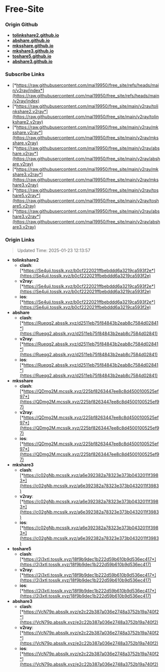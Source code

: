 # Free-Site

### Origin Github

- [**tolinkshare2.github.io**](https://github.com/tolinkshare2/tolinkshare2.github.io)
- [**abshare.github.io**](https://github.com/abshare/abshare.github.io)
- [**mksshare.github.io**](https://github.com/mksshare/mksshare.github.io)
- [**mkshare3.github.io**](https://github.com/mkshare3/mkshare3.github.io)
- [**toshare5.github.io**](https://github.com/toshare5/toshare5.github.io)
- [**abshare3.github.io**](https://github.com/abshare3/abshare3.github.io)

### Subscribe Links

- [*https://raw.githubusercontent.com/mai19950/free_site/refs/heads/main/v2ray/index*](https://raw.githubusercontent.com/mai19950/free_site/refs/heads/main/v2ray/index)
- [*https://raw.githubusercontent.com/mai19950/free_site/main/v2ray/tolinkshare2.v2ray*](https://raw.githubusercontent.com/mai19950/free_site/main/v2ray/tolinkshare2.v2ray)
- [*https://raw.githubusercontent.com/mai19950/free_site/main/v2ray/mksshare.v2ray*](https://raw.githubusercontent.com/mai19950/free_site/main/v2ray/mksshare.v2ray)
- [*https://raw.githubusercontent.com/mai19950/free_site/main/v2ray/abshare.v2ray*](https://raw.githubusercontent.com/mai19950/free_site/main/v2ray/abshare.v2ray)
- [*https://raw.githubusercontent.com/mai19950/free_site/main/v2ray/mkshare3.v2ray*](https://raw.githubusercontent.com/mai19950/free_site/main/v2ray/mkshare3.v2ray)
- [*https://raw.githubusercontent.com/mai19950/free_site/main/v2ray/toshare5.v2ray*](https://raw.githubusercontent.com/mai19950/free_site/main/v2ray/toshare5.v2ray)
- [*https://raw.githubusercontent.com/mai19950/free_site/main/v2ray/abshare3.v2ray*](https://raw.githubusercontent.com/mai19950/free_site/main/v2ray/abshare3.v2ray)

### Origin Links

> Updated Time: 2025-01-23 12:13:57

- **tolinkshare2**
  - **clash**: [*https://Se4uji.tosslk.xyz/b0cf222021ffbebddd6a3219ca593f2e*](https://Se4uji.tosslk.xyz/b0cf222021ffbebddd6a3219ca593f2e)
  - **v2ray**: [*https://Se4uji.tosslk.xyz/b0cf222021ffbebddd6a3219ca593f2e*](https://Se4uji.tosslk.xyz/b0cf222021ffbebddd6a3219ca593f2e)
  - **ios**: [*https://Se4uji.tosslk.xyz/b0cf222021ffbebddd6a3219ca593f2e*](https://Se4uji.tosslk.xyz/b0cf222021ffbebddd6a3219ca593f2e)
- **abshare**
  - **clash**: [*https://Rueqg2.absslk.xyz/d2511eb75f84843b2eab8c7584d02841*](https://Rueqg2.absslk.xyz/d2511eb75f84843b2eab8c7584d02841)
  - **v2ray**: [*https://Rueqg2.absslk.xyz/d2511eb75f84843b2eab8c7584d02841*](https://Rueqg2.absslk.xyz/d2511eb75f84843b2eab8c7584d02841)
  - **ios**: [*https://Rueqg2.absslk.xyz/d2511eb75f84843b2eab8c7584d02841*](https://Rueqg2.absslk.xyz/d2511eb75f84843b2eab8c7584d02841)
- **mksshare**
  - **clash**: [*https://QDmg2M.mcsslk.xyz/225bf8263447ee8c8d4500100525ef97*](https://QDmg2M.mcsslk.xyz/225bf8263447ee8c8d4500100525ef97)
  - **v2ray**: [*https://QDmg2M.mcsslk.xyz/225bf8263447ee8c8d4500100525ef97*](https://QDmg2M.mcsslk.xyz/225bf8263447ee8c8d4500100525ef97)
  - **ios**: [*https://QDmg2M.mcsslk.xyz/225bf8263447ee8c8d4500100525ef97*](https://QDmg2M.mcsslk.xyz/225bf8263447ee8c8d4500100525ef97)
- **mkshare3**
  - **clash**: [*https://c02gNb.mcsslk.xyz/a6e392382a78323e373b0432011f3983*](https://c02gNb.mcsslk.xyz/a6e392382a78323e373b0432011f3983)
  - **v2ray**: [*https://c02gNb.mcsslk.xyz/a6e392382a78323e373b0432011f3983*](https://c02gNb.mcsslk.xyz/a6e392382a78323e373b0432011f3983)
  - **ios**: [*https://c02gNb.mcsslk.xyz/a6e392382a78323e373b0432011f3983*](https://c02gNb.mcsslk.xyz/a6e392382a78323e373b0432011f3983)
- **toshare5**
  - **clash**: [*https://2j3xtI.tosslk.xyz/18f9b9dec1b222d59b610b9d536ec417*](https://2j3xtI.tosslk.xyz/18f9b9dec1b222d59b610b9d536ec417)
  - **v2ray**: [*https://2j3xtI.tosslk.xyz/18f9b9dec1b222d59b610b9d536ec417*](https://2j3xtI.tosslk.xyz/18f9b9dec1b222d59b610b9d536ec417)
  - **ios**: [*https://2j3xtI.tosslk.xyz/18f9b9dec1b222d59b610b9d536ec417*](https://2j3xtI.tosslk.xyz/18f9b9dec1b222d59b610b9d536ec417)
- **abshare3**
  - **clash**: [*https://VcN79p.absslk.xyz/e2c22b387a036e2748a3752b19a740f2*](https://VcN79p.absslk.xyz/e2c22b387a036e2748a3752b19a740f2)
  - **v2ray**: [*https://VcN79p.absslk.xyz/e2c22b387a036e2748a3752b19a740f2*](https://VcN79p.absslk.xyz/e2c22b387a036e2748a3752b19a740f2)
  - **ios**: [*https://VcN79p.absslk.xyz/e2c22b387a036e2748a3752b19a740f2*](https://VcN79p.absslk.xyz/e2c22b387a036e2748a3752b19a740f2)
